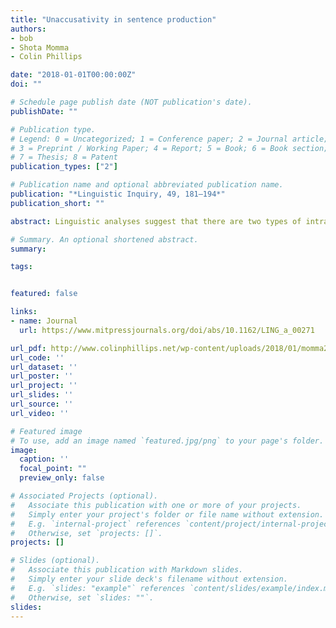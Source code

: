 ```yaml
---
title: "Unaccusativity in sentence production"
authors:
- bob
- Shota Momma
- Colin Phillips

date: "2018-01-01T00:00:00Z"
doi: ""

# Schedule page publish date (NOT publication's date).
publishDate: ""

# Publication type.
# Legend: 0 = Uncategorized; 1 = Conference paper; 2 = Journal article;
# 3 = Preprint / Working Paper; 4 = Report; 5 = Book; 6 = Book section;
# 7 = Thesis; 8 = Patent
publication_types: ["2"]

# Publication name and optional abbreviated publication name.
publication: "*Linguistic Inquiry, 49, 181–194*"
publication_short: ""

abstract: Linguistic analyses suggest that there are two types of intransitive verbs<b>:</b> unaccusatives, whose sole argument is a patient or theme (e.g., fall), and unergatives, whose sole argument is an agent (e.g., jump).1 Past psycholinguistic experiments suggest that this distinction affects how sentences are processed<b>:</b> for example, it modulates both comprehension processes (Bever and Sanz 1997, Friedmann et al. 2008) and production processes (Kegl 1995, Kim 2006, M. Lee and Thompson 2004, J. Lee and Thompson 2011, McAllister et al. 2009). Given this body of evidence, it is reasonable to assume, as we do here, that this distinction is directly relevant to psycholinguistic theorizing. However, especially in production, exactly how this distinction affects processing is unknown, beyond the suggestion that unaccusatives somehow involve more complex processing than unergatives (see J. Lee and Thompson 2011). Here we examine how real-time planning processes in production differ for unaccusatives and unergatives. We build on previous studies on lookahead effects in sentence planning that show that verbs are planned before a deep object is uttered but not before a deep subject is uttered (Momma, Slevc, and Phillips 2015, 2016). (We use terms like deep subject in a theory-neutral fashion, with no intended commitment to a specific syntactic encoding.) This line of research sheds light on the broader issue of how the theory of argument structure relates to sentence production.

# Summary. An optional shortened abstract.
summary:

tags:


featured: false

links:
- name: Journal
  url: https://www.mitpressjournals.org/doi/abs/10.1162/LING_a_00271

url_pdf: http://www.colinphillips.net/wp-content/uploads/2018/01/momma2018-unaccusative.pdf
url_code: ''
url_dataset: ''
url_poster: ''
url_project: ''
url_slides: ''
url_source: ''
url_video: ''

# Featured image
# To use, add an image named `featured.jpg/png` to your page's folder. 
image:
  caption: ''
  focal_point: ""
  preview_only: false

# Associated Projects (optional).
#   Associate this publication with one or more of your projects.
#   Simply enter your project's folder or file name without extension.
#   E.g. `internal-project` references `content/project/internal-project/index.md`.
#   Otherwise, set `projects: []`.
projects: []

# Slides (optional).
#   Associate this publication with Markdown slides.
#   Simply enter your slide deck's filename without extension.
#   E.g. `slides: "example"` references `content/slides/example/index.md`.
#   Otherwise, set `slides: ""`.
slides:
---
```


